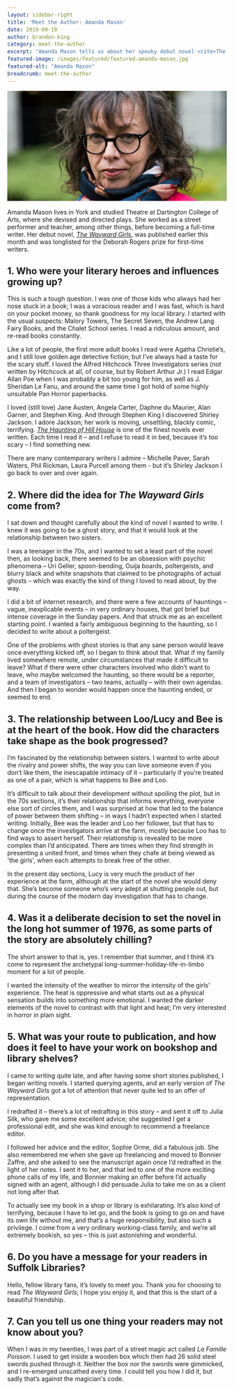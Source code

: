 ```yaml
---
layout: sidebar-right
title: 'Meet the Author: Amanda Mason'
date: 2019-09-10
author: brandon-king
category: meet-the-author
excerpt: "Amanda Mason tells us about her spooky debut novel <cite>The Wayward Girls</cite> and her journey to publication."
featured-image: /images/featured/featured-amanda-mason.jpg
featured-alt: "Amanda Mason"
breadcrumb: meet-the-author
---
```


![Amanda Mason](/images/featured/featured-amanda-mason.jpg)

Amanda Mason lives in York and studied Theatre at Dartington College of Arts, where she devised and directed plays. She worked as a street performer and teacher, among other things, before becoming a full-time writer. Her debut novel, [<cite>The Wayward Girls</cite>](https://suffolk.spydus.co.uk/cgi-bin/spydus.exe/ENQ/OPAC/BIBENQ?BRN=2608096), was published earlier this month and was longlisted for the Deborah Rogers prize for first-time writers.

## 1. Who were your literary heroes and influences growing up?

This is such a tough question. I was one of those kids who always had her nose stuck in a book; I was a voracious reader and I was fast, which is hard on your pocket money, so thank goodness for my local library. I started with the usual suspects: Malory Towers, The Secret Seven, the Andrew Lang Fairy Books, and the Chalet School series. I read a ridiculous amount, and re-read books constantly.

Like a lot of people, the first more adult books I read were Agatha Christie’s, and I still love golden age detective fiction; but I’ve always had a taste for the scary stuff. I loved the Alfred Hitchcock Three Investigators series (not written by Hitchcock at all, of course, but by Robert Arthur Jr.) I read Edgar Allan Poe when I was probably a bit too young for him, as well as J. Sheridan Le Fanu, and around the same time I got hold of some highly unsuitable Pan Horror paperbacks.

I loved (still love) Jane Austen, Angela Carter, Daphne du Maurier, Alan Garner, and Stephen King. And through Stephen King I discovered Shirley Jackson. I adore Jackson; her work is moving, unsettling, blackly comic, terrifying. [<cite>The Haunting of Hill House</cite>](https://suffolk.spydus.co.uk/cgi-bin/spydus.exe/ENQ/OPAC/BIBENQ?BRN=53714) is one of the finest novels ever written. Each time I read it – and I refuse to read it in bed, because it’s too scary – I find something new.

There are many contemporary writers I admire – Michelle Paver, Sarah Waters, Phil Rickman, Laura Purcell among them - but it’s Shirley Jackson I go back to over and over again.

## 2. Where did the idea for <cite>The Wayward Girls</cite> come from?

I sat down and thought carefully about the kind of novel I wanted to write. I knew it was going to be a ghost story, and that it would look at the relationship between two sisters.

I was a teenager in the 70s, and I wanted to set a least part of the novel then, as looking back, there seemed to be an obsession with psychic phenomena – Uri Geller, spoon-bending, Ouija boards, poltergeists, and blurry black and white snapshots that claimed to be photographs of actual ghosts – which was exactly the kind of thing I loved to read about, by the way.

I did a bit of internet research, and there were a few accounts of hauntings – vague, inexplicable events – in very ordinary houses, that got brief but intense coverage in the Sunday papers. And that struck me as an excellent starting point. I wanted a fairly ambiguous beginning to the haunting, so I decided to write about a poltergeist.

One of the problems with ghost stories is that any sane person would leave once everything kicked off, so I began to think about that. What if my family lived somewhere remote, under circumstances that made it difficult to leave? What if there were other characters involved who didn’t want to leave, who maybe welcomed the haunting, so there would be a reporter, and a team of investigators – two teams, actually – with their own agendas. And then I began to wonder would happen once the haunting ended, or seemed to end.

## 3. The relationship between Loo/Lucy and Bee is at the heart of the book. How did the characters take shape as the book progressed?

I’m fascinated by the relationship between sisters. I wanted to write about the rivalry and power shifts, the way you can love someone even if you don’t like them, the inescapable intimacy of it – particularly if you’re treated as one of a pair, which is what happens to Bee and Loo.

It’s difficult to talk about their development without spoiling the plot, but in the 70s sections, it’s their relationship that informs everything, everyone else sort of circles them, and I was surprised at how that led to the balance of power between them shifting – in ways I hadn’t expected when I started writing. Initially, Bee was the leader and Loo her follower, but that has to change once the investigators arrive at the farm, mostly because Loo has to find ways to assert herself. Their relationship is revealed to be more complex than I’d anticipated. There are times when they find strength in presenting a united front, and times when they chafe at being viewed as 'the girls', when each attempts to break free of the other.

In the present day sections, Lucy is very much the product of her experience at the farm, although at the start of the novel she would deny that. She’s become someone who’s very adept at shutting people out, but during the course of the modern day investigation that has to change.

## 4. Was it a deliberate decision to set the novel in the long hot summer of 1976, as some parts of the story are absolutely chilling?

The short answer to that is, yes. I remember that summer, and I think it’s come to represent the archetypal long-summer-holiday-life-in-limbo moment for a lot of people.

I wanted the intensity of the weather to mirror the intensity of the girls’ experience. The heat is oppressive and what starts out as a physical sensation builds into something more emotional. I wanted the darker elements of the novel to contrast with that light and heat; I’m very interested in horror in plain sight.

## 5. What was your route to publication, and how does it feel to have your work on bookshop and library shelves?

I came to writing quite late, and after having some short stories published, I began writing novels. I started querying agents, and an early version of <cite>The Wayward Girls</cite> got a lot of attention that never quite led to an offer of representation.

I redrafted it – there’s a lot of redrafting in this story – and sent it off to Julia Silk, who gave me some excellent advice; she suggested I get a professional edit, and she was kind enough to recommend a freelance editor.

I followed her advice and the editor, Sophie Orme, did a fabulous job. She also remembered me when she gave up freelancing and moved to Bonnier Zaffre, and she asked to see the manuscript again once I’d redrafted in the light of her notes. I sent it to her, and that led to one of the more exciting phone calls of my life, and Bonnier making an offer before I’d actually signed with an agent, although I did persuade Julia to take me on as a client not long after that.

To actually see my book in a shop or library is exhilarating. It’s also kind of terrifying, because I have to let go, and the book is going to go on and have its own life without me, and that’s a huge responsibility, but also such a privilege. I come from a very ordinary working-class family, and we’re all extremely bookish, so yes – this is just astonishing and wonderful.

## 6. Do you have a message for your readers in Suffolk Libraries?

Hello, fellow library fans, it’s lovely to meet you. Thank you for choosing to read <cite>The Wayward Girls</cite>; I hope you enjoy it, and that this is the start of a beautiful friendship.

## 7. Can you tell us one thing your readers may not know about you?

When I was in my twenties, I was part of a street magic act called <cite>La Famille Poisson</cite>. I used to get inside a wooden box which then had 26 solid steel swords pushed through it. Neither the box nor the swords were gimmicked, and I re-emerged unscathed every time. I could tell you how I did it, but sadly that’s against the magician's code.
